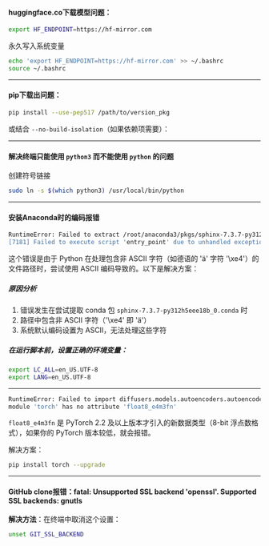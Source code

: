 #### huggingface.co下载模型问题：

```bash
export HF_ENDPOINT=https://hf-mirror.com
```

永久写入系统变量

```bash
echo 'export HF_ENDPOINT=https://hf-mirror.com' >> ~/.bashrc
source ~/.bashrc
```

------

#### pip下载出问题： 

```bash
pip install --use-pep517 /path/to/version_pkg
```

或结合 `--no-build-isolation`（如果依赖项需要）：

----------

#### 解决终端只能使用 `python3` 而不能使用 `python` 的问题

创建符号链接

```bash
sudo ln -s $(which python3) /usr/local/bin/python
```

---------

#### 安装Anaconda时的编码报错

```bash
RuntimeError: Failed to extract /root/anaconda3/pkgs/sphinx-7.3.7-py312h5eee18b_0.conda: 'ascii' codec can't encode character '\xe4' in position 90: ordinal not in range(128)
[7181] Failed to execute script 'entry_point' due to unhandled exception!
```

这个错误是由于 Python 在处理包含非 ASCII 字符（如德语的 'ä' 字符 '\xe4'）的文件路径时，尝试使用 ASCII 编码导致的。以下是解决方案：

##### 原因分析

1. 错误发生在尝试提取 conda 包 `sphinx-7.3.7-py312h5eee18b_0.conda` 时
2. 路径中包含非 ASCII 字符（'\xe4' 即 'ä'）
3. 系统默认编码设置为 ASCII，无法处理这些字符

##### 在运行脚本前，设置正确的环境变量：

```bash
export LC_ALL=en_US.UTF-8
export LANG=en_US.UTF-8
```

-----------

```bash
RuntimeError: Failed to import diffusers.models.autoencoders.autoencoder_kl because of the following error (look up to see its traceback):
module 'torch' has no attribute 'float8_e4m3fn'
```

`float8_e4m3fn` 是 PyTorch 2.2 及以上版本才引入的新数据类型（8-bit 浮点数格式），如果你的 PyTorch 版本较低，就会报错。

解决方案：

```bash
pip install torch --upgrade
```

--------

#### GitHub clone报错：fatal: Unsupported SSL backend 'openssl'. Supported SSL backends: gnutls

**解决方法**：在终端中取消这个设置：

```bash
unset GIT_SSL_BACKEND
```
